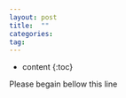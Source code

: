 ```yaml
---
layout: post
title:  ""
categories:                 
tag:                        
---
```


* content
{:toc}


Please begain bellow this line

